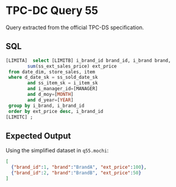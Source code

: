 # TPC-DC Query 55

Query extracted from the official TPC-DS specification.

## SQL
```sql
[LIMITA]  select [LIMITB] i_brand_id brand_id, i_brand brand,
        sum(ss_ext_sales_price) ext_price
 from date_dim, store_sales, item
 where d_date_sk = ss_sold_date_sk
        and ss_item_sk = i_item_sk
        and i_manager_id=[MANAGER]
        and d_moy=[MONTH]
        and d_year=[YEAR]
 group by i_brand, i_brand_id
 order by ext_price desc, i_brand_id
[LIMITC] ;
```

## Expected Output
Using the simplified dataset in `q55.mochi`:
```json
[
  {"brand_id":1, "brand":"BrandA", "ext_price":100},
  {"brand_id":2, "brand":"BrandB", "ext_price":50}
]
```
